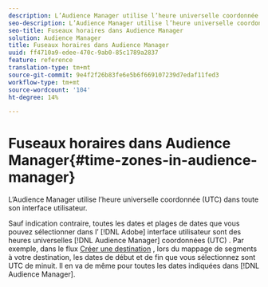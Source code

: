 ```yaml
---
description: L’Audience Manager utilise l’heure universelle coordonnée (UTC) dans toute son interface utilisateur.
seo-description: L’Audience Manager utilise l’heure universelle coordonnée (UTC) dans toute son interface utilisateur.
seo-title: Fuseaux horaires dans Audience Manager
solution: Audience Manager
title: Fuseaux horaires dans Audience Manager
uuid: ff4710a9-edee-470c-9ab0-85c1789a2837
feature: reference
translation-type: tm+mt
source-git-commit: 9e4f2f26b83fe6e5b6f669107239d7edaf11fed3
workflow-type: tm+mt
source-wordcount: '104'
ht-degree: 14%

---
```



# Fuseaux horaires dans Audience Manager{#time-zones-in-audience-manager}

L’Audience Manager utilise l’heure universelle coordonnée (UTC) dans toute son interface utilisateur.

Sauf indication contraire, toutes les dates et plages de dates que vous pouvez sélectionner dans l’ [!DNL Adobe] interface utilisateur sont des heures universelles [!DNL Audience Manager] coordonnées (UTC) [](https://www.timeanddate.com/worldclock/timezone/utc). Par exemple, dans le flux [Créer une destination](../features/destinations/create-cookie-destination.md#segments-mapping) , lors du mappage de segments à votre destination, les dates de début et de fin que vous sélectionnez sont UTC de minuit. Il en va de même pour toutes les dates indiquées dans [!DNL Audience Manager].
